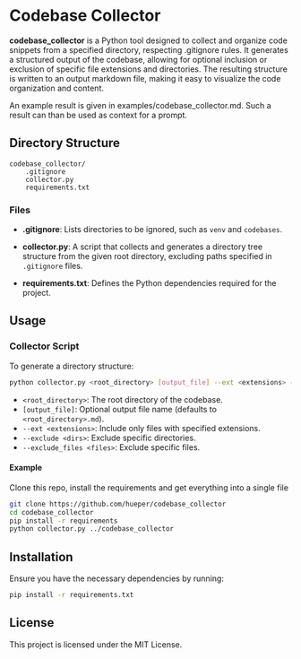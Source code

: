 # Codebase Collector

**codebase_collector** is a Python tool designed to collect and organize code snippets from a specified directory, respecting .gitignore rules. It generates a structured output of the codebase, allowing for optional inclusion or exclusion of specific file extensions and directories. The resulting structure is written to an output markdown file, making it easy to visualize the code organization and content.

An example result is given in examples/codebase_collector.md. Such a result can than be used as context for a prompt.

## Directory Structure

```
codebase_collector/
    .gitignore
    collector.py
    requirements.txt
```

### Files

- **.gitignore**: Lists directories to be ignored, such as `venv` and `codebases`.
  
- **collector.py**: A script that collects and generates a directory tree structure from the given root directory, excluding paths specified in `.gitignore` files.

- **requirements.txt**: Defines the Python dependencies required for the project.

## Usage

### Collector Script

To generate a directory structure:

```bash
python collector.py <root_directory> [output_file] --ext <extensions> --exclude <dirs> --exclude_files <files>
```

- `<root_directory>`: The root directory of the codebase.
- `[output_file]`: Optional output file name (defaults to `<root_directory>.md`).
- `--ext <extensions>`: Include only files with specified extensions.
- `--exclude <dirs>`: Exclude specific directories.
- `--exclude_files <files>`: Exclude specific files.

#### Example

Clone this repo, install the requirements and get everything into a single file
```bash
git clone https://github.com/hueper/codebase_collector
cd codebase_collector
pip install -r requirements
python collector.py ../codebase_collector
```

## Installation

Ensure you have the necessary dependencies by running:

```bash
pip install -r requirements.txt
```

## License

This project is licensed under the MIT License.